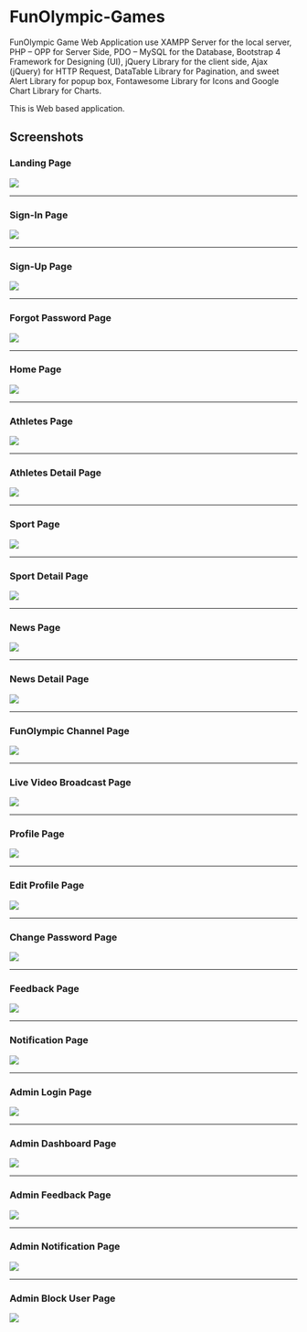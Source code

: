 # FunOlympic-Games

FunOlympic Game Web Application use XAMPP Server for the local server, PHP – OPP for Server Side, PDO – MySQL for the Database, Bootstrap 4 Framework for Designing (UI), jQuery Library for the client side, Ajax (jQuery) for HTTP Request, DataTable Library for Pagination, and sweet Alert Library for popup box, Fontawesome Library for Icons and Google Chart Library for Charts.


This is Web based application.

## Screenshots

### Landing Page
<img src="https://user-images.githubusercontent.com/78890102/204784233-0f429275-0d30-41e6-aa28-3874974dbd53.png">

---

### Sign-In Page
<img src="https://user-images.githubusercontent.com/78890102/204786350-6dbd09f8-48af-4e12-a611-0a068b4e5522.png">

---

### Sign-Up Page
<img src="https://user-images.githubusercontent.com/78890102/204786589-35286fed-6ef2-48c1-a70b-6156d10bdaa3.png">

---

### Forgot Password Page
<img src="https://user-images.githubusercontent.com/78890102/204786887-b1e261cc-191c-4046-b770-87af2f4cf721.png">

---

### Home Page
<img src="https://user-images.githubusercontent.com/78890102/204787011-7ee136f1-5bed-4b04-86bb-a4d02842f2e3.png">

---

### Athletes Page
<img src="https://user-images.githubusercontent.com/78890102/204787293-133c3aa2-3572-492f-8588-8c14d7672539.png">

---

### Athletes Detail Page
<img src="https://user-images.githubusercontent.com/78890102/204787429-eb7557c5-e409-4154-b954-8a9a9b2eaa27.png">

---

### Sport Page
<img src="https://user-images.githubusercontent.com/78890102/204787567-a153ca0d-fee0-424e-882d-be815862c9b7.png">

---

### Sport Detail Page
<img src="https://user-images.githubusercontent.com/78890102/204787697-c175d05f-46bb-4891-97b6-5d23c63f86d8.png">

---

### News Page
<img src="https://user-images.githubusercontent.com/78890102/204787838-c70a7f83-f4ca-4815-a951-0c4d49b47e7e.png">

---

### News Detail Page
<img src="https://user-images.githubusercontent.com/78890102/204788677-4027fc87-ef58-4a81-8fda-6ea7d69586d6.png">

---

### FunOlympic Channel Page
<img src="https://user-images.githubusercontent.com/78890102/204788870-910c6d65-4c91-43e9-b22b-30bc3ca8134b.png">

---

### Live Video Broadcast Page
<img src="https://user-images.githubusercontent.com/78890102/204789045-74059e68-8891-4da4-8e0c-9baab9c26d3e.png">

---

### Profile Page
<img src="https://user-images.githubusercontent.com/78890102/204789219-9a8828a4-ad17-4550-bf63-3f0df77aff56.png">

---

### Edit Profile Page
<img src="https://user-images.githubusercontent.com/78890102/204789430-3d4d108a-7eba-45e8-9351-2e22a259f60a.png">

---

### Change Password Page
<img src="https://user-images.githubusercontent.com/78890102/204789540-5cabc4ec-af4b-4f15-92d1-05205e76e1d8.png">

---

### Feedback Page
<img src="https://user-images.githubusercontent.com/78890102/204789718-b599b797-a4ed-4d5a-bde5-0d4832d42dfc.png">

---

### Notification Page
<img src="https://user-images.githubusercontent.com/78890102/204789840-1a5cdce4-82ec-45f5-af0d-9da9a20407b9.png">

---

### Admin Login Page
<img src="https://user-images.githubusercontent.com/78890102/204789992-a04e4162-6f75-4c1e-92b3-10758f07e04f.png">

---

### Admin Dashboard Page
<img src="https://user-images.githubusercontent.com/78890102/204790129-8a218489-d421-4908-a44f-6f3caa745d4e.png">

---

### Admin Feedback Page
<img src="https://user-images.githubusercontent.com/78890102/204790264-2f78be24-089c-4548-b614-b356b924a4ae.png">

---

### Admin Notification Page
<img src="https://user-images.githubusercontent.com/78890102/204790406-4209a292-147b-44bb-acd7-71676e5f4bb3.png">

---

### Admin Block User Page
<img src="https://user-images.githubusercontent.com/78890102/204790561-39a6254e-0c97-452c-9b29-5a1ff5aa45dd.png">
